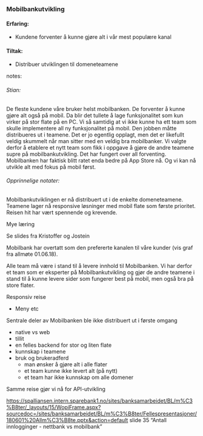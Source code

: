 ### Mobilbankutvikling

#### Erfaring:
- Kundene forventer å kunne gjøre alt i vår mest populære kanal

#### Tiltak:
- Distribuer utviklingen til domeneteamene


notes:
###### Stian:

De fleste kundene våre bruker helst mobilbanken. De forventer å kunne gjøre alt også på mobil. Da blir det tullete å lage funksjonalitet som kun virker på stor flate på en PC. Vi så samtidig at vi ikke kunne ha ett team som skulle implementere all ny funksjonalitet på mobil. Den jobben måtte distribueres ut i teamene. 
Det er jo egentlig opplagt, men det er likefullt veldig skummelt når man sitter med en veldig bra mobilbanker. 
Vi valgte derfor å etablere et nytt team som fikk i oppgave å gjøre de andre teamene supre på mobilbankutvikling. Det har fungert over all forventing. Mobilbanken har faktisk blitt ratet enda bedre på App Store nå. Og vi kan nå utvikle alt med fokus på mobil først. 


###### Opprinnelige notater:

Mobilbankutviklingen er nå distribuert ut i de enkelte domeneteamene. Teamene lager nå responsive løsninger med mobil flate som første prioritet. Reisen hit har vært spennende og krevende. 

Mye læring

Se slides fra Kristoffer og Jostein


Mobilbank har overtatt som den prefererte kanalen til våre kunder (vis graf fra allmøte 01.06.18).

Alle team må være i stand til å levere innhold til Mobilbanken. Vi har derfor et team som er eksperter på Mobilbankutvikling og gjør de andre teamene i stand til å kunne levere sider som fungerer best på mobil, men også bra på store flater. 

Responsiv reise
* Meny etc

Sentrale deler av Mobilbanken ble ikke distribuert ut i første omgang
* native vs web
* tillit
* en felles backend for stor og liten flate
* kunnskap i teamene
* bruk og brukeradferd
  * man ønsker å gjøre alt i alle flater
  * et team kunne ikke levert alt (på nytt)
  * et team har ikke kunnskap om alle domener

Samme reise gjør vi nå for API-utvikling

https://spalliansen.intern.sparebank1.no/sites/banksamarbeidet/BL/m%C3%B8ter/_layouts/15/WopiFrame.aspx?sourcedoc=/sites/banksamarbeidet/BL/m%C3%B8ter/Fellespresentasjoner/180601%20Allm%C3%B8te.pptx&action=default slide 35 “Antall innlogginger - nettbank vs mobilbank”
